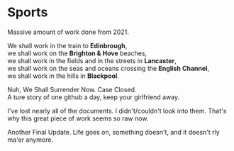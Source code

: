 # Sports

Massive amount of work done from 2021.   
   
We shall work in the train to **Edinbrough**,  
we shall work on the **Brighton & Hove** beaches,   
we shall work in the fields and in the streets in **Lancaster**,    
we shall work on the seas and oceans crossing the **English Channel**,  
we shall work in the hills in **Blackpool**.  

Nuh, We Shall Surrender Now. Case Closed.  
A ture story of one github a day, keep your girlfriend away.  

I've lost nearly all of the documents. I didn't/couldn't look into them. That's why this great piece of work seems so raw now.

Another Final Update. Life goes on, something doesn't, and it doesn't rly ma'er anymore.
